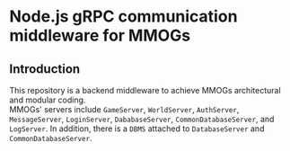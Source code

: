 # Node.js gRPC communication middleware for MMOGs
## Introduction
This repository is a backend middleware to achieve MMOGs architectural and modular coding.  
MMOGs' servers include `GameServer`, `WorldServer`, `AuthServer`, `MessageServer`, `LoginServer`, `DababaseServer`, `CommonDatabaseServer`, and `LogServer`. In addition, there is a `DBMS` attached to `DatabaseServer` and `CommonDatabaseServer`.


